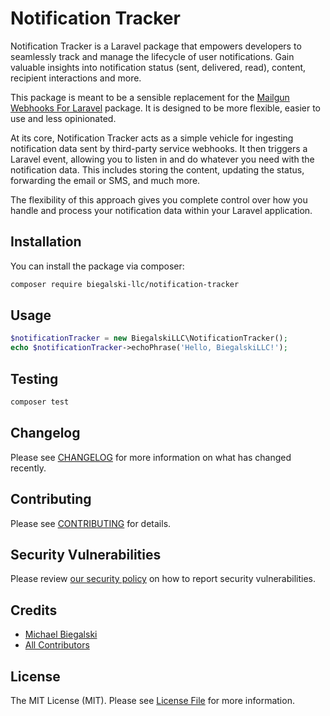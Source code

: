 # Notification Tracker

Notification Tracker is a Laravel package that empowers developers to seamlessly track and manage the lifecycle of user notifications. Gain valuable insights into notification status (sent, delivered, read), content, recipient interactions and more.

This package is meant to be a sensible replacement for the [Mailgun Webhooks For Laravel](https://github.com/Biegalski-LLC/Laravel-Mailgun-Webhooks) package. It is designed to be more flexible, easier to use and less opinionated.

At its core, Notification Tracker acts as a simple vehicle for ingesting notification data sent by third-party service webhooks. It then triggers a Laravel event, allowing you to listen in and do whatever you need with the notification data. This includes storing the content, updating the status, forwarding the email or SMS, and much more.

The flexibility of this approach gives you complete control over how you handle and process your notification data within your Laravel application.

## Installation

You can install the package via composer:

```bash
composer require biegalski-llc/notification-tracker
```

## Usage

```php
$notificationTracker = new BiegalskiLLC\NotificationTracker();
echo $notificationTracker->echoPhrase('Hello, BiegalskiLLC!');
```

## Testing

```bash
composer test
```

## Changelog

Please see [CHANGELOG](CHANGELOG.md) for more information on what has changed recently.

## Contributing

Please see [CONTRIBUTING](CONTRIBUTING.md) for details.

## Security Vulnerabilities

Please review [our security policy](../../security/policy) on how to report security vulnerabilities.

## Credits

- [Michael Biegalski](https://github.com/michael@biegalski-llc.com)
- [All Contributors](../../contributors)

## License

The MIT License (MIT). Please see [License File](LICENSE.md) for more information.
